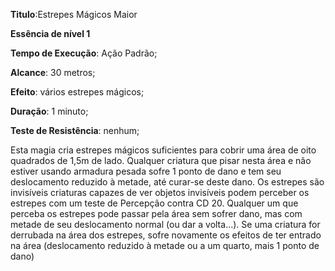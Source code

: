 **Titulo**:Estrepes Mágicos Maior

**Essência de nível 1**

**Tempo de Execução**: Ação Padrão;

**Alcance**: 30 metros;

**Efeito**: vários estrepes mágicos;

**Duração**: 1 minuto;

**Teste de Resistência**:  nenhum;

Esta magia cria estrepes mágicos
suficientes para cobrir uma área de oito quadrados de 1,5m de lado. Qualquer criatura que pisar nesta área e não 
estiver usando armadura pesada sofre 1 ponto de dano e tem seu deslocamento reduzido à metade, até curar-se deste 
dano. Os estrepes são invisíveis criaturas capazes de ver objetos invisíveis podem perceber os estrepes com um teste de Percepção contra CD 20. Qualquer um que perceba 
os estrepes pode passar pela área sem sofrer dano, mas com metade de seu deslocamento normal (ou dar a volta...). Se 
uma criatura for derrubada na área dos 
estrepes, sofre novamente os efeitos de 
ter entrado na área (deslocamento reduzido à metade ou a um quarto, mais 1 
ponto de dano)